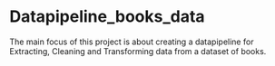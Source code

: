 # Datapipeline_books_data
The main focus of this project is about creating a datapipeline for Extracting, Cleaning and Transforming data from a dataset of books.
